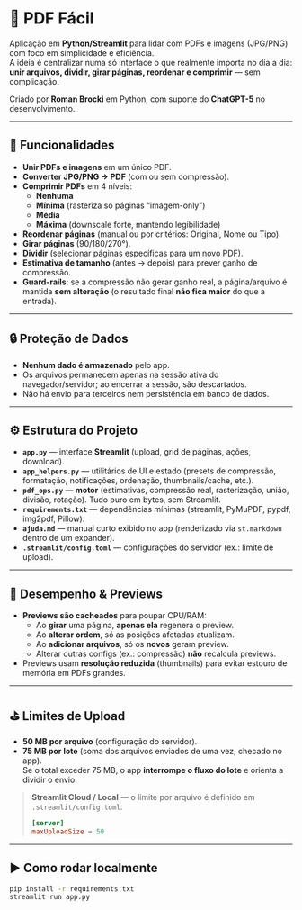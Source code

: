 # 📄 PDF Fácil

Aplicação em **Python/Streamlit** para lidar com PDFs e imagens (JPG/PNG) com foco em simplicidade e eficiência.  
A ideia é centralizar numa só interface o que realmente importa no dia a dia: **unir arquivos, dividir, girar páginas, reordenar e comprimir** — sem complicação.

Criado por **Roman Brocki** em Python, com suporte do **ChatGPT-5** no desenvolvimento.

---

## 🚀 Funcionalidades

- **Unir PDFs e imagens** em um único PDF.
- **Converter JPG/PNG → PDF** (com ou sem compressão).
- **Comprimir PDFs** em 4 níveis:
  - **Nenhuma**
  - **Mínima** (rasteriza só páginas “imagem-only”)
  - **Média**
  - **Máxima** (downscale forte, mantendo legibilidade)
- **Reordenar páginas** (manual ou por critérios: Original, Nome ou Tipo).
- **Girar páginas** (90/180/270°).
- **Dividir** (selecionar páginas específicas para um novo PDF).
- **Estimativa de tamanho** (antes → depois) para prever ganho de compressão.
- **Guard-rails**: se a compressão não gerar ganho real, a página/arquivo é mantida **sem alteração** (o resultado final **não fica maior** do que a entrada).

---

## 🔒 Proteção de Dados

- **Nenhum dado é armazenado** pelo app.  
- Os arquivos permanecem apenas na sessão ativa do navegador/servidor; ao encerrar a sessão, são descartados.
- Não há envio para terceiros nem persistência em banco de dados.

---

## ⚙️ Estrutura do Projeto

- **`app.py`** — interface **Streamlit** (upload, grid de páginas, ações, download).  
- **`app_helpers.py`** — utilitários de UI e estado (presets de compressão, formatação, notificações, ordenação, thumbnails/cache, etc.).  
- **`pdf_ops.py`** — **motor** (estimativas, compressão real, rasterização, união, divisão, rotação). Tudo puro em bytes, sem Streamlit.  
- **`requirements.txt`** — dependências mínimas (streamlit, PyMuPDF, pypdf, img2pdf, Pillow).  
- **`ajuda.md`** — manual curto exibido no app (renderizado via `st.markdown` dentro de um expander).  
- **`.streamlit/config.toml`** — configurações do servidor (ex.: limite de upload).

---

## 🧠 Desempenho & Previews

- **Previews são cacheados** para poupar CPU/RAM:
  - Ao **girar** uma página, **apenas ela** regenera o preview.
  - Ao **alterar ordem**, só as posições afetadas atualizam.
  - Ao **adicionar arquivos**, só os **novos** geram preview.
  - Alterar outras configs (ex.: compressão) **não** recalcula previews.
- Previews usam **resolução reduzida** (thumbnails) para evitar estouro de memória em PDFs grandes.

---

## ⛳ Limites de Upload

- **50 MB por arquivo** (configuração do servidor).  
- **75 MB por lote** (soma dos arquivos enviados de uma vez; checado no app).  
Se o total exceder 75 MB, o app **interrompe o fluxo do lote** e orienta a dividir o envio.

> **Streamlit Cloud / Local** — o limite por arquivo é definido em `.streamlit/config.toml`:
>
> ```toml
> [server]
> maxUploadSize = 50
> ```

---

## ▶️ Como rodar localmente

```bash
pip install -r requirements.txt
streamlit run app.py
```